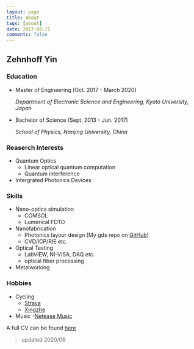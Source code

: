 ```yaml
---
layout: page
title: About
tags: [about]
date: 2017-08-11
comments: false
---
```

    

## Zehnhoff Yin

### Education

  - Master of Engineering (Oct. 2017 - March 2020) 

    *Department of Electronic Science and Engineering, Kyoto University, Japan*
  
  - Bachelor of Science (Sept. 2013 - Jun. 2017)
    
    *School of Physics, Nanjing University, China*

### Reaserch Interests

  - Quantum Optics
    - Linear optical quantum computation
    - Quantum interference
  - Intergrated Photonics Devices

### Skills

  - Nano-optics simulation
    - COMSOL
    - Lumerical FDTD
  - Nanofabrication
	- Photonics layour design (My gds repo on [GitHub](https://github.com/fibomat/gds))
	- CVD/ICP/RIE etc.
  - Optical Testing
  	- LabVIEW, NI-VISA, DAQ etc.
  	- optical fiber processing
  - Metalworking

### Hobbies

  - Cycling 
    - [Strava](https://www.strava.com/athletes/12094067) 
    - [Xingzhe](http://www.imxingzhe.com/im/iZm1KJmXedm/)
  - Music
    -[Netease Music](http://music.163.com/#/user/home?id=34072848)

A full CV can be found [here](assets/CV.pdf)

> updated 2020/06
